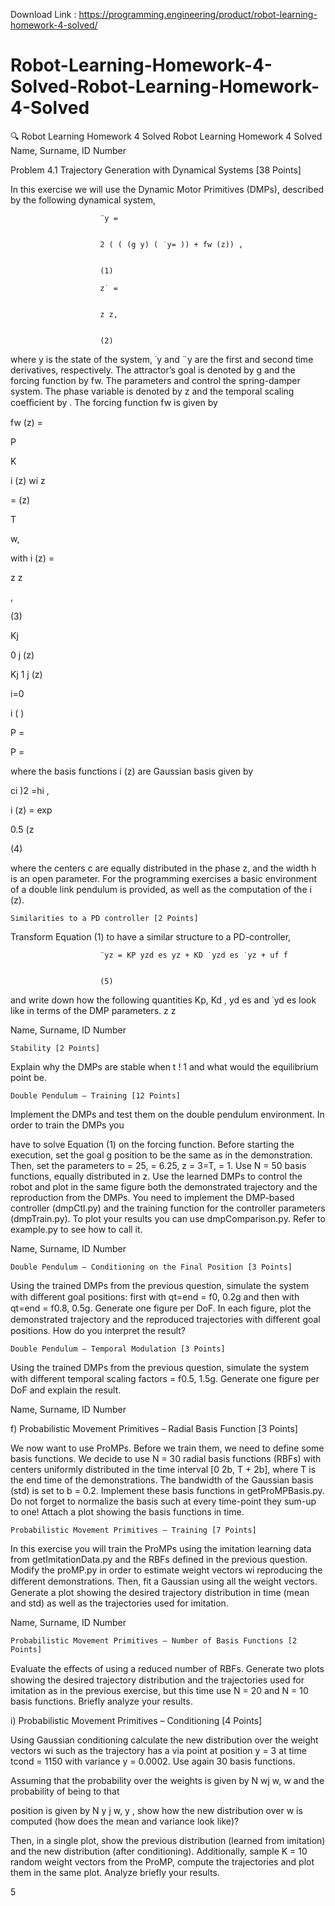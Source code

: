 Download Link : https://programming.engineering/product/robot-learning-homework-4-solved/

# Robot-Learning-Homework-4-Solved-Robot-Learning-Homework-4-Solved
 🔍 Robot Learning Homework 4 Solved Robot Learning Homework 4 Solved
Name, Surname, ID Number

Problem 4.1 Trajectory Generation with Dynamical Systems [38 Points]

In this exercise we will use the Dynamic Motor Primitives (DMPs), described by the following dynamical system,

                        ¨y =
                        	

                        2 ( ( (g y) ( ˙y= )) + fw (z)) ,
                        	

                        (1)

                        z˙ =
                        	

                        z z,
                        	

                        (2)

where y is the state of the system, ˙y and ¨y are the first and second time derivatives, respectively. The attractor’s goal is denoted by g and the forcing function by fw. The parameters and control the spring-damper system. The phase variable is denoted by z and the temporal scaling coeﬃcient by . The forcing function fw is given by

fw (z) =
	

P
	

K
	

i (z) wi z
	

= (z)
	

T
	

w,
	

with i (z) =
	

z z
	

,
	

(3)

Kj
		

0 j (z)
	

Kj 1 j (z)
		

i=0
						

i ( )
		
	

P =
						

P =
			

where the basis functions i (z) are Gaussian basis given by
	

ci )2 =hi ,
				
				

i (z) = exp
	

0.5 (z
				

(4)

where the centers c are equally distributed in the phase z, and the width h is an open parameter. For the programming exercises a basic environment of a double link pendulum is provided, as well as the computation of the i (z).

    Similarities to a PD controller [2 Points]

Transform Equation (1) to have a similar structure to a PD-controller,

                        ¨yz = KP yzd es yz + KD ˙yzd es ˙yz + uf f
                        	

                        (5)

and write down how the following quantities Kp, Kd , yd es and ˙yd es look like in terms of the DMP parameters. z z

Name, Surname, ID Number

    Stability [2 Points]

Explain why the DMPs are stable when t ! 1 and what would the equilibrium point be.

    Double Pendulum – Training [12 Points]

Implement the DMPs and test them on the double pendulum environment. In order to train the DMPs you

have to solve Equation (1) on the forcing function. Before starting the execution, set the goal g position to be the same as in the demonstration. Then, set the parameters to = 25, = 6.25, z = 3=T, = 1. Use N = 50 basis functions, equally distributed in z. Use the learned DMPs to control the robot and plot in the same figure both the demonstrated trajectory and the reproduction from the DMPs. You need to implement the DMP-based controller (dmpCtl.py) and the training function for the controller parameters (dmpTrain.py). To plot your results you can use dmpComparison.py. Refer to example.py to see how to call it.

Name, Surname, ID Number

    Double Pendulum – Conditioning on the Final Position [3 Points]

Using the trained DMPs from the previous question, simulate the system with diﬀerent goal positions: first with qt=end = f0, 0.2g and then with qt=end = f0.8, 0.5g. Generate one figure per DoF. In each figure, plot the demonstrated trajectory and the reproduced trajectories with diﬀerent goal positions. How do you interpret the result?

    Double Pendulum – Temporal Modulation [3 Points]

Using the trained DMPs from the previous question, simulate the system with diﬀerent temporal scaling factors = f0.5, 1.5g. Generate one figure per DoF and explain the result.

Name, Surname, ID Number

f) Probabilistic Movement Primitives – Radial Basis Function [3 Points]

We now want to use ProMPs. Before we train them, we need to define some basis functions. We decide to use N = 30 radial basis functions (RBFs) with centers uniformly distributed in the time interval [0 2b, T + 2b], where T is the end time of the demonstrations. The bandwidth of the Gaussian basis (std) is set to b = 0.2. Implement these basis functions in getProMPBasis.py. Do not forget to normalize the basis such at every time-point they sum-up to one! Attach a plot showing the basis functions in time.

    Probabilistic Movement Primitives – Training [7 Points]

In this exercise you will train the ProMPs using the imitation learning data from getImitationData.py and the RBFs defined in the previous question. Modify the proMP.py in order to estimate weight vectors wi reproducing the diﬀerent demonstrations. Then, fit a Gaussian using all the weight vectors. Generate a plot showing the desired trajectory distribution in time (mean and std) as well as the trajectories used for imitation.

Name, Surname, ID Number

    Probabilistic Movement Primitives – Number of Basis Functions [2 Points]

Evaluate the eﬀects of using a reduced number of RBFs. Generate two plots showing the desired trajectory distribution and the trajectories used for imitation as in the previous exercise, but this time use N = 20 and N = 10 basis functions. Briefly analyze your results.

i) Probabilistic Movement Primitives – Conditioning [4 Points]

Using Gaussian conditioning calculate the new distribution over the weight vectors wi such as the trajectory has a via point at position y = 3 at time tcond = 1150 with variance y = 0.0002. Use again 30 basis functions.

Assuming that the probability over the weights is given by N wj w, w and the probability of being to that

position is given by N y j w, y , show how the new distribution over w is computed (how does the mean and variance look like)?

Then, in a single plot, show the previous distribution (learned from imitation) and the new distribution (after conditioning). Additionally, sample K = 10 random weight vectors from the ProMP, compute the trajectories and plot them in the same plot. Analyze briefly your results.

5
